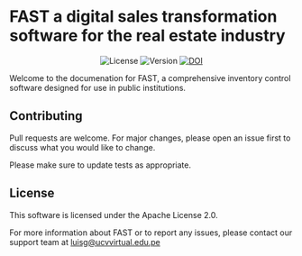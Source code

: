 # FAST a digital sales transformation software for the real estate industry

<p align="center">
<img src="https://img.shields.io/badge/license-Apache-green" alt="License"></a>
<img src="https://img.shields.io/badge/version-1.0-blue" alt="Version"></a>
<a href="https://doi.org/10.5281/zenodo.10071931"><img src="https://zenodo.org/badge/DOI/10.5281/zenodo.10071931.svg" alt="DOI"></a>
</p>


Welcome to the documenation for FAST, a comprehensive inventory control software designed for use in public institutions.




## Contributing

Pull requests are welcome. For major changes, please open an issue first
to discuss what you would like to change.

Please make sure to update tests as appropriate.

## License

This software is licensed under the Apache License 2.0.

For more information about FAST or to report any issues, please contact our support team at luisg@ucvvirtual.edu.pe